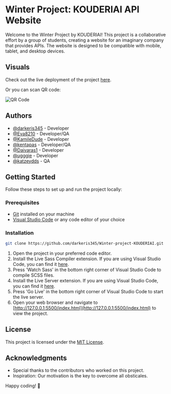 # Winter Project: KOUDERIAI API Website

Welcome to the Winter Project by KOUDERIAI! This project is a collaborative effort by a group of students, creating a website for an imaginary company that provides APIs. The website is designed to be compatible with mobile, tablet, and desktop devices.

## Visuals

Check out the live deployment of the project [here](https://winter-project-kouderiai.vercel.app/).

Or you can scan QR code:


![QR Code](https://i.imgur.com/e6yyYYT.png)

## Authors

- [@darkeris345](https://github.com/darkeris345) - Developer
- [@Eva8210](https://github.com/Eva8210) - Developer/QA
- [@KamileDude](https://github.com/KamileDude) - Developer
- [@kentapas](https://github.com/kentapas) - Developer/QA
- [@Daivaras1](https://github.com/Daivaras1) - Developer
- [@ugggie](https://github.com/ugggie) - Developer
- [@katzeydds](https://github.com/katzeydds) - QA

## Getting Started

Follow these steps to set up and run the project locally:

### Prerequisites

- [Git](https://git-scm.com/) installed on your machine
- [Visual Studio Code](https://code.visualstudio.com/) or any code editor of your choice

### Installation

```bash
git clone https://github.com/darkeris345/Winter-project-KOUDERIAI.git
```

1. Open the project in your preferred code editor.
2. Install the Live Sass Compiler extension. If you are using Visual Studio Code, you can find it [here](https://marketplace.visualstudio.com/items?itemName=ritwickdey.live-sass).
3. Press 'Watch Sass' in the bottom right corner of Visual Studio Code to compile SCSS files.
4. Install the Live Server extension. If you are using Visual Studio Code, you can find it [here](https://marketplace.visualstudio.com/items?itemName=ritwickdey.LiveServer).
5. Press 'Go Live' in the bottom right corner of Visual Studio Code to start the live server.
6. Open your web browser and navigate to [http://127.0.0.1:5500/index.html](http://127.0.0.1:5500/index.html) to view the project.


## License

This project is licensed under the [MIT License](LICENSE).

## Acknowledgments

- Special thanks to the contributors who worked on this project.
- Inspiration: Our motivation is the key to overcome all obsticales.

Happy coding! 🚀